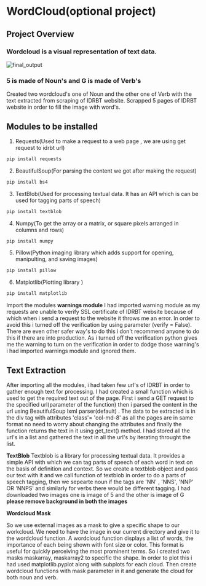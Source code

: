 # WordCloud(optional project)
## Project Overview
### Wordcloud is a visual representation of text data.
![final_output](https://user-images.githubusercontent.com/45941424/91551732-4b644100-e948-11ea-99a6-e65fcdd5af65.png)
### 5 is made of Noun's and G is made of Verb's

Created two wordcloud's one of Noun and the other one of Verb with the text extracted from scraping of IDRBT website. Scrapped 5 pages of IDRBT website in order to fill the image with word's. 

## Modules to be installed
1. Requests(Used to make a request to a web page , we are using get request to idrbt url)
```python
pip install requests
```
2. BeautifulSoup(For parsing the content we got after making the request)
```python
pip install bs4
```
3. TextBlob(Used for processing textual data. It has an API which is can be used for tagging parts of speech)
```python
pip install textblob
```
4. Numpy(To get the array or a matrix, or square pixels arranged in columns and rows)
```python
pip install numpy
```
5. Pillow(Python imaging library which adds support for opening, manipulting, and saving images)
```python
pip install pillow
```
6. Matplotlib(Plotting library )
```python
pip install matplotlib
```
Import the modules
**warnings module**
I had imported warning module as my requests are unable to verify SSL certificate of IDRBT website because of which when i send a request to the website it throws me an error. In order to avoid this i turned off the verification by using parameter (verify = False). There are even other safer way's to do this i don't recommend anyone to do this if there are into production. As i turned off the verification python gives me the warning to turn on the verification in order to dodge those warning's i had imported warnings module and ignored them.
## Text Extraction
After importing all the modules, i had taken few url's of IDRBT in order to gather enough text for processing. 
I had created a small function which is used to get the required text out of the page. First i send a GET request to the specified url(parameter of the function) then i parsed the content in the url using BeautifulSoup lxml parser(default) . The data to be extracted is in the div tag with attributes 'class'= 'col-md-8' as all the pages are in same format no need to worry about changing the attributes and finally the function returns the text in it using get_text() method. I had stored all the url's in a list and gathered the text in all the url's by iterating throught the list. 

**TextBlob**
Textblob is a library for processing textual data. It provides a simple API with which we can tag parts of speech of each word in text on the basis of definition and context. So we create a textblob object and pass our text with it and we call function of textblob in order to do a parts of speech tagging, then we sepearte noun if the tags are 'NN' , 'NNS', 'NNP' OR 'NNPS' and similarly for verbs there would be different tagging.
I had downloaded two images one is image of 5 and the other is image of G **please remove background in both the images** 

**Wordcloud Mask**

So we use external images as a mask to give a specific shape to our workcloud. We need to have the image in our current directory and give it to the wordcloud function. A wordcloud function displays a list of words, the importance of each being shown with font size or color. This format is useful for quickly perceiving the most prominent terms. 
So i created two masks maskarray, maskarray2 to specific the shape. In order to plot this i had used matplotlib.pyplot along with subplots for each cloud. Then create wordcloud functions with mask parameter in it and generate the cloud for both noun and verb.

